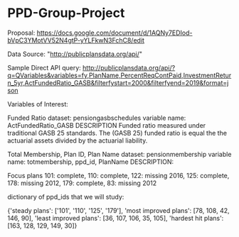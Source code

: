 # PPD-Group-Project
Proposal: https://docs.google.com/document/d/1AQNy7EDIod-bVpC3YMotVV52N4gtP-yYLFkwN3FchC8/edit

Data Source: "http://publicplansdata.org/api/"

Sample Direct API query: http://publicplansdata.org/api/?q=QVariables&variables=fy,PlanName,PercentReqContPaid,InvestmentReturn_5yr,ActFundedRatio_GASB&filterfystart=2000&filterfyend=2019&format=json

Variables of Interest:
 
Funded Ratio
dataset: pensiongasbschedules
variable name: ActFundedRatio_GASB
DESCRIPTION
Funded ratio measured under traditional GASB 25 standards. The (GASB 25) funded ratio is equal the the actuarial assets divided by the actuarial liability.

Total Membership, Plan ID, Plan Name
dataset: pensionmembership
variable name: totmembership, ppd_id, PlanName
DESCRIPTION: 

Focus plans
101: complete,
110: complete,
122: missing 2016,
125: complete,
178: missing 2012,
179: complete,
83: missing 2012

dictionary of ppd_ids that we will study:

{'steady plans': ['101', '110', '125', '179'],
 'most improved plans': [78, 108, 42, 146, 90],
 'least improved plans': [36, 107, 106, 35, 105],
 'hardest hit plans': [163, 128, 129, 149, 30]}



